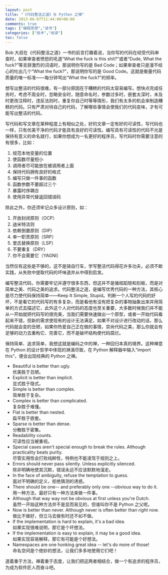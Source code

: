 ```yaml
---
layout: post
title: "《代码整洁之道》与 Python 之禅"
date: 2013-06-07T11:44:08+08:00
comments: true
tags: ["编程思想","读书"]
categories: ["技术","阅读"]
toc: false
---
```


Bob 大叔在《代码整洁之道》一书的前言打趣着说，当你写的代码在经受代码审查时，如果审查者愤怒的吼道“What the fuck is this shit?”或者“Dude, What the fuck?”等言辞激烈的词语时，那说明你写的是 Bad Code；如果审查者只是漫不经心的吐出几个“What the fuck?”，那说明你写的是 Good Code。这就是衡量代码质量的唯一标准——每分钟骂出“What the fuck?”的频率。

想写出整洁的代码很难，有一部分原因在于糟糕的代码太容易编写。想快点完成任务时，考虑不周全时，忽略安全时，随意命名时，参数过多时，嵌套太深时，未及时更改注释时，违反法则时，重复你自己时等等情形，我们有太多的机会来制造糟糕的代码。只有严肃对待自己的代码，了解哪些事情会使我们的代码变味，才有可能写出整洁的代码。

写代码和写文章在某种程度上有相似之处，好的文章一定有好的可读性，写代码也一样，只有优美干净的代码才能具有良好的可读性。编写具有可读性的代码不光是保持有意义的命名就行，如果你想成为一名更好的程序员，写代码时你需要注意的有很多，比如：

1. 规范本地变量的位置
2. 使函数尽量短小
3. 调用者尽可能放在被调用者上面
4. 保持代码拥有良好的格式
5. 编写只做一件事的函数
6. 函数参数不要超过三个
7. 暴露时序耦合
8. 使用异常代替返回错误码

除此之外，你还须牢记众多设计原则，如：

1. 开放封闭原则（OCP）
2. 迪米特法则
3. 依赖倒置原则（DIP）
4. 单一职责原则（SRP）
5. 里氏替换原则（LSP）
6. 不要重复（DRY）
7. 你不会需要它（YAGNI）

当然仅有这些是不够的，这不是骑自行车，学写整洁代码得花许多功夫，必须不断实践，从失败中提取代码的坏味道并从中得到启发。

编写整洁代码，你需要牢记并遵守很多东西，但这并不是循规蹈矩和刻板，而是对简单之美、代码之美的追求。代码整洁之道，是编写优秀代码的一种方法，其核心是尽力使代码保持简单——Keep It Simple, Stupid。判断一个人写的代码的好坏，不是看它的代码写的有多复杂，而是看他有没有把复杂的事物抽象出来并用简单的方式去描述它，此外这个人对代码的态度也至关重要，大多数时候我们并不能从一开始就把代码写的很完美，当我们需要快速做出一个原型，或者一开始代码看起来不错，但新的需求使现有的设计无法满足，如果不对设计进行改动的话，那么代码就会变的丑陋，如果你热爱自己正在做的事情，崇尚代码之美，那么你就会有足够的动力去重构它、完善它，而不是破坏结构使代码腐烂。

保持简单、追求简单，我想这就是编码之中的禅，一种回归本真的境界。这种禅意在 Python 的设计哲学中体现的淋漓尽致，在 Python 解释器中输入“import this”，便会出现经典的 Python 之禅。

- Beautiful is better than ugly.  
  优美胜于丑陋。
- Explicit is better than implicit.  
  显式胜于隐式。
- Simple is better than complex.  
  简单胜于复杂。
- Complex is better than complicated.  
  复杂胜于难懂。
- Flat is better than nested.  
  扁平胜于嵌套。
- Sparse is better than dense.  
  分散胜于密集。
- Readability counts.  
  可读性应当被重视。
- Special cases aren't special enough to break the rules. Although practicality beats purity.  
  尽管实用性会打败纯粹性，特例也不能凌驾于规则之上。
- Errors should never pass silently. Unless explicitly silenced.  
  除非明确地使其沉默，错误永远不应该默默地溜走。
- In the face of ambiguity, refuse the temptation to guess.  
  面对不明确的定义，拒绝猜测的诱惑。
- There should be one-- and preferably only one --obvious way to do it.  
  用一种方法，最好只有一种方法来做一件事。
- Although that way way not be obvious at first unless you're Dutch.  
  虽然一开始这种方法并不是显而易见的，但谁叫你不是 Python 之父呢。
- Now is better than never. Although never is often better than _right_ now.  
  做比不做好，但立马去做有时还不如不做。
- If the implementation is hard to explain, it's a bad idea.  
  如果实现很难说明，那它是个坏想法。
- If the implementation is easy to explain, it may be a good idea.  
  如果实现容易解释，那它有可能是个好想法。
- Namespaces are one honking great idea -- let's do more of those!  
  命名空间是个绝妙的想法，让我们多多地使用它们吧！

道着重于方法，禅着重于态度，让我们把这两者相结合，做一个有追求的程序员，为成为软件匠人而奋斗吧。
